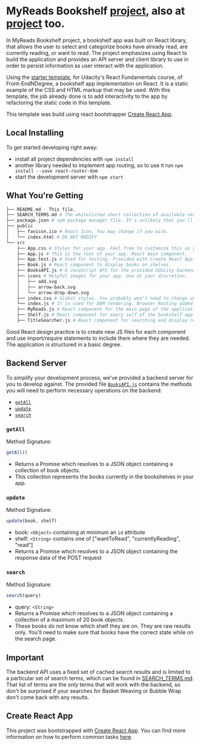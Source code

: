 # MyReads Bookshelf [project](https://desinas.github.io/myreads-bookshelf/), also at [project](https://myreads-bookshelf-hbxcndhsxq.now.sh/) too.

In MyReads Bookshelf project, a bookshelf app was built on React library, that allows the user to select and categorize books have already read, are currently reading, or want to read. The project emphasizes using React to build the application and provides an API server and client library to use in order to persist information as user interact with the application.

Using the [starter template](https://github.com/udacity/reactnd-project-myreads-starter), for Udacity's React Fundamentals course, of Front-EndNDegree, a bookshelf app implementation on React. It is a static example of the CSS and HTML markup that may be used. With this template, the job already done is to add interactivity to the app by refactoring the static code in this template.

This template was build using react bootstrapper [Create React App](https://github.com/facebookincubator/create-react-app).

## Local Installing

To get started developing right away:

* install all project dependencies with `npm install`
* another library needed to implement app routing, so to use it run `npm install --save react-router-dom`
* start the development server with `npm start`

## What You're Getting
```bash
├── README.md - This file.
├── SEARCH_TERMS.md # The whitelisted short collection of available search terms for you to use with your app.
├── package.json # npm package manager file. It's unlikely that you'll need to modify this.
├── public
│   ├── favicon.ico # React Icon, You may change if you wish.
│   └── index.html # DO NOT MODIFY
└── src
    ├── App.css # Styles for your app. Feel free to customize this as you desire.
    ├── App.js # This is the root of your app. React main component.
    ├── App.test.js # Used for testing. Provided with Create React App.
    ├── Book.js # React component to display books on shelves.
    ├── BooksAPI.js # A JavaScript API for the provided Udacity backend. Instructions for the methods are below.
    ├── icons # Helpful images for your app. Use at your discretion.
    │   ├── add.svg
    │   ├── arrow-back.svg
    │   └── arrow-drop-down.svg
    ├── index.css # Global styles. You probably won't need to change anything here.
    └── index.js # It is used for DOM rendering. Browser Routing added.
    ├── MyReads.js # React component for the main page of the application.
    ├── Shelf.js # React component for every self of the bookshelf app.
    ├── TitleSearcher.js # React component for searching and display results.
```

Good React design practice is to create new JS files for each component and use import/require statements to include them where they are needed. The application is structured in a basic degree. 

## Backend Server

To simplify your development process, we've provided a backend server for you to develop against. The provided file [`BooksAPI.js`](src/BooksAPI.js) contains the methods you will need to perform necessary operations on the backend:

* [`getAll`](#getall)
* [`update`](#update)
* [`search`](#search)

### `getAll`

Method Signature:

```js
getAll()
```

* Returns a Promise which resolves to a JSON object containing a collection of book objects.
* This collection represents the books currently in the bookshelves in your app.

### `update`

Method Signature:

```js
update(book, shelf)
```

* book: `<Object>` containing at minimum an `id` attribute
* shelf: `<String>` contains one of ["wantToRead", "currentlyReading", "read"]  
* Returns a Promise which resolves to a JSON object containing the response data of the POST request

### `search`

Method Signature:

```js
search(query)
```

* query: `<String>`
* Returns a Promise which resolves to a JSON object containing a collection of a maximum of 20 book objects.
* These books do not know which shelf they are on. They are raw results only. You'll need to make sure that books have the correct state while on the search page.

## Important
The backend API uses a fixed set of cached search results and is limited to a particular set of search terms, which can be found in [SEARCH_TERMS.md](SEARCH_TERMS.md). That list of terms are the _only_ terms that will work with the backend, so don't be surprised if your searches for Basket Weaving or Bubble Wrap don't come back with any results.

## Create React App

This project was bootstrapped with [Create React App](https://github.com/facebookincubator/create-react-app). You can find more information on how to perform common tasks [here](https://github.com/facebookincubator/create-react-app/blob/master/packages/react-scripts/template/README.md).
